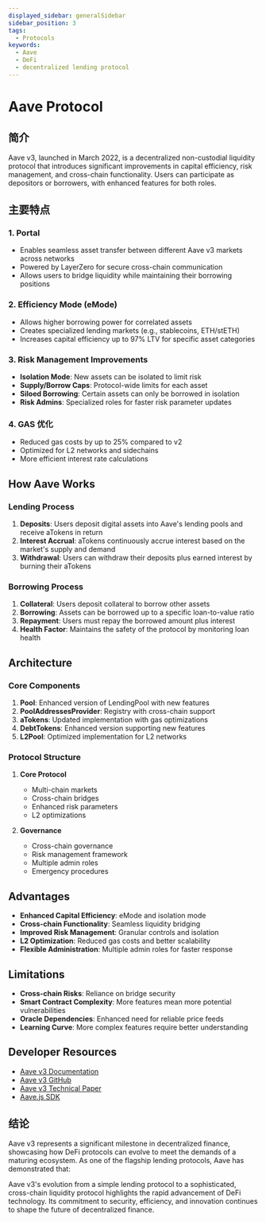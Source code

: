 ```yaml
---
displayed_sidebar: generalSidebar
sidebar_position: 3
tags:
  - Protocols
keywords:
  - Aave
  - DeFi
  - decentralized lending protocol
---
```


# Aave Protocol

## 简介

Aave v3, launched in March 2022, is a decentralized non-custodial liquidity protocol that introduces significant improvements in capital efficiency, risk management, and cross-chain functionality. Users can participate as depositors or borrowers, with enhanced features for both roles.

## 主要特点

### 1. Portal

- Enables seamless asset transfer between different Aave v3 markets across networks
- Powered by LayerZero for secure cross-chain communication
- Allows users to bridge liquidity while maintaining their borrowing positions

### 2. Efficiency Mode (eMode)

- Allows higher borrowing power for correlated assets
- Creates specialized lending markets (e.g., stablecoins, ETH/stETH)
- Increases capital efficiency up to 97% LTV for specific asset categories

### 3. Risk Management Improvements

- **Isolation Mode**: New assets can be isolated to limit risk
- **Supply/Borrow Caps**: Protocol-wide limits for each asset
- **Siloed Borrowing**: Certain assets can only be borrowed in isolation
- **Risk Admins**: Specialized roles for faster risk parameter updates

### 4. GAS 优化

- Reduced gas costs by up to 25% compared to v2
- Optimized for L2 networks and sidechains
- More efficient interest rate calculations

## How Aave Works

### Lending Process

1. **Deposits**: Users deposit digital assets into Aave's lending pools and receive aTokens in return
2. **Interest Accrual**: aTokens continuously accrue interest based on the market's supply and demand
3. **Withdrawal**: Users can withdraw their deposits plus earned interest by burning their aTokens

### Borrowing Process

1. **Collateral**: Users deposit collateral to borrow other assets
2. **Borrowing**: Assets can be borrowed up to a specific loan-to-value ratio
3. **Repayment**: Users must repay the borrowed amount plus interest
4. **Health Factor**: Maintains the safety of the protocol by monitoring loan health

## Architecture

### Core Components

1. **Pool**: Enhanced version of LendingPool with new features
2. **PoolAddressesProvider**: Registry with cross-chain support
3. **aTokens**: Updated implementation with gas optimizations
4. **DebtTokens**: Enhanced version supporting new features
5. **L2Pool**: Optimized implementation for L2 networks

### Protocol Structure

1. **Core Protocol**
   - Multi-chain markets
   - Cross-chain bridges
   - Enhanced risk parameters
   - L2 optimizations

2. **Governance**
   - Cross-chain governance
   - Risk management framework
   - Multiple admin roles
   - Emergency procedures

## Advantages

- **Enhanced Capital Efficiency**: eMode and isolation mode
- **Cross-chain Functionality**: Seamless liquidity bridging
- **Improved Risk Management**: Granular controls and isolation
- **L2 Optimization**: Reduced gas costs and better scalability
- **Flexible Administration**: Multiple admin roles for faster response

## Limitations

- **Cross-chain Risks**: Reliance on bridge security
- **Smart Contract Complexity**: More features mean more potential vulnerabilities
- **Oracle Dependencies**: Enhanced need for reliable price feeds
- **Learning Curve**: More complex features require better understanding

## Developer Resources

- [Aave v3 Documentation](https://docs.aave.com/developers/v/2.0/)
- [Aave v3 GitHub](https://github.com/aave/aave-v3-core)
- [Aave v3 Technical Paper](https://github.com/aave/aave-v3-core/blob/master/techpaper/Aave_V3_Technical_Paper.pdf)
- [Aave.js SDK](https://github.com/aave/aave-js)

## 结论

Aave v3 represents a significant milestone in decentralized finance, showcasing how DeFi protocols can evolve to meet the demands of a maturing ecosystem. As one of the flagship lending protocols, Aave has demonstrated that:

Aave v3's evolution from a simple lending protocol to a sophisticated, cross-chain liquidity protocol highlights the rapid advancement of DeFi technology. Its commitment to security, efficiency, and innovation continues to shape the future of decentralized finance.

